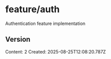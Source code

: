 # feature/auth

Authentication feature implementation

## Version
Content: 2
Created: 2025-08-25T12:08:20.787Z
